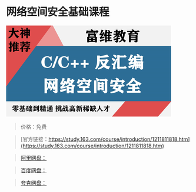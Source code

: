 # 网络空间安全基础课程

![img](../../../assets/study163/free/dcb12eca137e4d82b0156fc497e3c863.jpg)

> 价格：免费

> [官方链接：https://study.163.com/course/introduction/1211811818.htm](https://study.163.com/course/introduction/1211811818.htm)

> [阿里网盘：]()

> [百度网盘：]()

> [夸克网盘：]()
